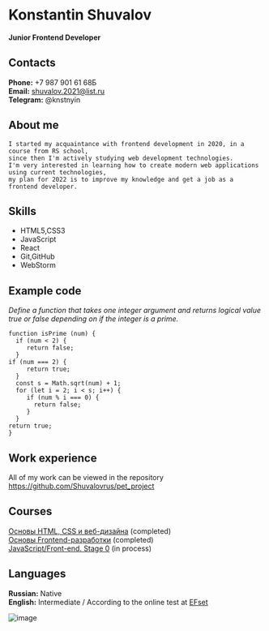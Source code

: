 # Konstantin Shuvalov

**Junior Frontend Developer**

## Contacts

**Phone:** +7 987 901 61 68Б<br>
**Email:** shuvalov.2021@list.ru<br>
**Telegram:** @knstnyin

## About me

    I started my acquaintance with frontend development in 2020, in a course from RS school,  
    since then I'm actively studying web development technologies.  
    I'm very interested in learning how to create modern web applications using current technologies,  
    my plan for 2022 is to improve my knowledge and get a job as a frontend developer.

## Skills

- HTML5,CSS3
- JavaScript
- React
- Git,GitHub
- WebStorm

## Example code
*Define a function that takes one integer argument and returns logical value true or false depending on if the integer is a prime.*
```
function isPrime (num) {
  if (num < 2) {
     return false;
  }
if (num === 2) {
     return true;
  }
  const s = Math.sqrt(num) + 1;
  for (let i = 2; i < s; i++) {
     if (num % i === 0) {
       return false;
     }
  }
return true;
}
```
## Work experience
All of my work can be viewed in the repository https://github.com/Shuvalovrus/pet_project

## Courses

[Основы HTML, CSS и веб-дизайна](https://ru.hexlet.io/courses/html) (completed)  
[Основы Frontend-разработки](https://stc.innopolis.university/junior-frontend) (completed)  
[JavaScript/Front-end. Stage 0](https://rs.school/js-stage0/) (in process)

## Languages
**Russian:** Native  
**English:** Intermediate / According to the online test at [EFset](https://www.efset.org/)

![image](https://i.ibb.co/LgryPjC/result.png)